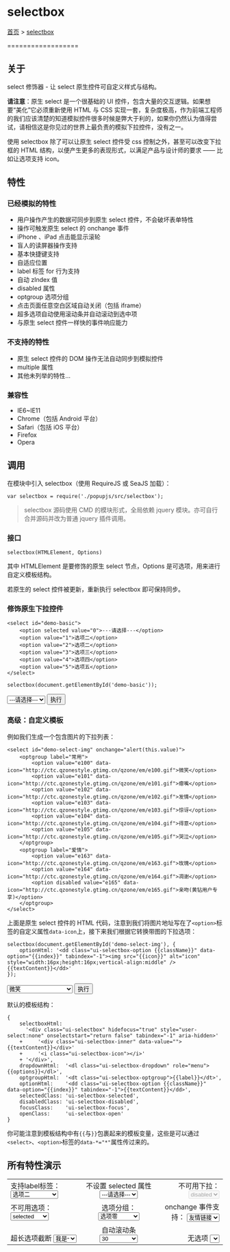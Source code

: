 #	selectbox

[首页](../index.html) &gt; [selectbox](./selectbox.html)

==================

##	关于

select 修饰器 - 让 select 原生控件可自定义样式与结构。

**请注意**：原生 select 是一个很基础的 UI 控件，包含大量的交互逻辑。如果想要“美化”它必须重新使用 HTML 与 CSS 实现一套，复杂度极高，作为前端工程师的我们应该清楚的知道模拟控件很多时候是弊大于利的，如果你仍然认为值得尝试，请相信这是你见过的世界上最负责的模拟下拉控件，没有之一。

使用 selectbox 除了可以让原生 select 控件受 css 控制之外，甚至可以改变下拉框的 HTML 结构，以便产生更多的表现形式，以满足产品与设计师的要求 —— 比如让选项支持 icon。

##	特性

###	已经模拟的特性

* 用户操作产生的数据可同步到原生 select 控件，不会破坏表单特性
* 操作可触发原生 select 的 onchange 事件
* iPhone 、iPad 点击能显示滚轮
* 盲人的读屏器操作支持
* 基本快捷键支持
* 自适应位置
* label 标签 for 行为支持
* 自动 zIndex 值
* disabled 属性
* optgroup 选项分组
* 点击页面任意空白区域自动关闭（包括 iframe）
* 超多选项自动使用滚动条并自动滚动到选中项
* 与原生 select 控件一样快的事件响应能力

###	不支持的特性

* 原生 select 控件的 DOM 操作无法自动同步到模拟控件
* multiple 属性
* 其他未列举的特性…

###	兼容性

* IE6~IE11
* Chrome（包括 Android 平台）
* Safari（包括 iOS 平台）
* Firefox
* Opera

##	调用

在模块中引入 selectbox（使用 RequireJS 或 SeaJS 加载）：

```
var selectbox = require('./popupjs/src/selectbox');
```

>	selectbox 源码使用 CMD 的模块形式，全局依赖 jquery 模块。亦可自行合并源码并改为普通 jquery 插件调用。

###	接口

```
selectbox(HTMLElement, Options)
```

其中 HTMLElement 是要修饰的原生 select 节点，Options 是可选项，用来进行自定义模板结构。

若原生的 select 控件被更新，重新执行 selectbox 即可保持同步。

###	修饰原生下拉控件

```
<select id="demo-basic">
	<option selected value="0">---请选择---</option>
	<option value="1">选项二</option>
	<option value="2">选项二</option>
	<option value="3">选项三</option>
	<option value="4">选项四</option>
	<option value="5">选项五</option>
</select>
```

```
selectbox(document.getElementById('demo-basic'));
```

<select id="demo-basic">
	<option selected value="0">---请选择---</option>
	<option value="1">选项二</option>
	<option value="2">选项二</option>
	<option value="3">选项三</option>
	<option value="4">选项四</option>
	<option value="5">选项五</option>
</select> <button id="start-demo-basic">执行</button>

###	高级：自定义模板

例如我们生成一个包含图片的下拉列表：

```
<select id="demo-select-img" onchange="alert(this.value)">
	<optgroup label="常用">
		<option value="e100" data-icon="http://ctc.qzonestyle.gtimg.cn/qzone/em/e100.gif">微笑</option>
		<option value="e101" data-icon="http://ctc.qzonestyle.gtimg.cn/qzone/em/e101.gif">瘪嘴</option>
		<option value="e102" data-icon="http://ctc.qzonestyle.gtimg.cn/qzone/em/e102.gif">发情</option>
		<option value="e103" data-icon="http://ctc.qzonestyle.gtimg.cn/qzone/em/e103.gif">惊讶</option>
		<option value="e104" data-icon="http://ctc.qzonestyle.gtimg.cn/qzone/em/e104.gif">得意</option>
		<option value="e105" data-icon="http://ctc.qzonestyle.gtimg.cn/qzone/em/e105.gif">哭泣</option>
	</optgroup>
	<optgroup label="爱情">
		<option value="e163" data-icon="http://ctc.qzonestyle.gtimg.cn/qzone/em/e163.gif">玫瑰</option>
		<option value="e164" data-icon="http://ctc.qzonestyle.gtimg.cn/qzone/em/e164.gif">凋谢</option>
		<option disabled value="e165" data-icon="http://ctc.qzonestyle.gtimg.cn/qzone/em/e165.gif">亲吻(黄钻用户专享)</option>
	</optgroup>
</select>
```

上面是原生 select 控件的 HTML 代码，注意到我们将图片地址写在了``<option>``标签的自定义属性``data-icon``上，接下来我们根据它转换带图的下拉选项：

```
selectbox(document.getElementById('demo-select-img'), {
	optionHtml: '<dd class="ui-selectbox-option {{className}}" data-option="{{index}}" tabindex="-1"><img src="{{icon}}" alt="icon" style="width:16px;height:16px;vertical-align:middle" /> {{textContent}}</dd>'
});
```

<select id="demo-diy" onchange="alert(this.value)">
	<optgroup label="常用">
		<option value="e100" data-icon="http://ctc.qzonestyle.gtimg.cn/qzone/em/e100.gif">微笑</option>
		<option value="e101" data-icon="http://ctc.qzonestyle.gtimg.cn/qzone/em/e101.gif">瘪嘴</option>
		<option value="e102" data-icon="http://ctc.qzonestyle.gtimg.cn/qzone/em/e102.gif">发情</option>
		<option value="e103" data-icon="http://ctc.qzonestyle.gtimg.cn/qzone/em/e103.gif">惊讶</option>
		<option value="e104" data-icon="http://ctc.qzonestyle.gtimg.cn/qzone/em/e104.gif">得意</option>
		<option value="e105" data-icon="http://ctc.qzonestyle.gtimg.cn/qzone/em/e105.gif">哭泣</option>
	</optgroup>
	<optgroup label="爱情">
		<option value="e163" data-icon="http://ctc.qzonestyle.gtimg.cn/qzone/em/e163.gif">玫瑰</option>
		<option value="e164" data-icon="http://ctc.qzonestyle.gtimg.cn/qzone/em/e164.gif">凋谢</option>
		<option disabled value="e165" data-icon="http://ctc.qzonestyle.gtimg.cn/qzone/em/e165.gif">亲吻(黄钻用户专享)</option>
	</optgroup>
</select> <button id="start-demo-diy">执行</button>

默认的模板结构：

```
{
    selectboxHtml:
      '<div class="ui-selectbox" hidefocus="true" style="user-select:none" onselectstart="return false" tabindex="-1" aria-hidden>'
    +     '<div class="ui-selectbox-inner" data-value="">{{textContent}}</div>'
    +     '<i class="ui-selectbox-icon"></i>'
    + '</div>',
    dropdownHtml:  '<dl class="ui-selectbox-dropdown" role="menu">{{options}}</dl>',
    optgroupHtml:  '<dt class="ui-selectbox-optgroup">{{label}}</dt>',
    optionHtml:    '<dd class="ui-selectbox-option {{className}}" data-option="{{index}}" tabindex="-1">{{textContent}}</dd>',
    selectedClass: 'ui-selectbox-selected',
    disabledClass: 'ui-selectbox-disabled',
    focusClass:    'ui-selectbox-focus',
    openClass:     'ui-selectbox-open'
}
```

你可能注意到模板结构中有``{{``与``}}``包裹起来的模板变量，这些是可以通过``<select>``、``<option>``标签的``data-*="*"``属性传过来的。

##	所有特性演示

<table id="test" style="width:100%; height:100%">
	<tr>
		<td style="text-align: left; vertical-align: top;">
			<label for="test-select">支持label标签：</label>
			<select id="test-select">
				<option value="0">---请选择---</option>
				<option value="1">选项二</option>
				<option selected value="2">选项二</option>
				<option value="3">&#60;s&#62;选项三&#60;/s&#62;</option>
				<option value="4"><s>选项四</s></option>
				<option value="5">选项五</option>
			</select>
		</td>
		<td style="text-align: center; vertical-align: top;">
			<label for="test-select-selected">不设置 selected 属性</label>
			<select id="test-select-selected">
				<option value="0">---请选择---</option>
				<option value="1">选项二</option>
				<option value="2">选项二</option>
				<option value="3">选项三</option>
				<option value="4">选项四</option>
				<option value="5">选项五</option>
			</select>
		</td>
		<td style="text-align: right; vertical-align: top;">
			<label for="test-select-disabled">不可用下拉：</label>
			<select disabled id="test-select-disabled">
				<option selected value="0">disabled</option>
				<option value="1">选项二</option>
				<option value="2">选项二</option>
				<option value="3">选项三</option>
				<option value="4">选项四</option>
				<option value="5">选项五</option>
			</select>
		</td>
	</tr>
	<tr>
		<td style="text-align: left; vertical-align: middle;">
			<label for="test-option-disabled">不可用选项：</label>
			<select id="test-option-disabled">
				<option value="0">---请选择---</option>
				<option value="1">选项二</option>
				<option selected value="2">selected</option>
				<option value="3">选项三</option>
				<option disabled value="4">disabled</option>
				<option value="5">选项五</option>
			</select>
		</td>
		<td style="text-align: center; vertical-align: middle;">
			<label for="test-optgroup">选项分组：</label>
			<select id="test-optgroup">
				<optgroup label="我是A组">
					<option value="0">选项零</option>
					<option value="1">选项二</option>
					<option value="2">选项二</option>
					<option value="3">选项三</option>
					<option value="4">选项四</option>
					<option value="5">选项五</option>
				</optgroup>
				<optgroup label="我是B组">
					<option value ="mercedes">Mercedes</option>
					<option value ="audi">Audi</option>
				</optgroup>
			</select>
		</td>
		<td style="text-align: right; vertical-align: middle;">
			<label for="test-onchange">onchange 事件支持：</label>
			<select id="test-onchange" onchange="location.href=this.value">
				<option value="javascript:;">友情链接</option>
				<option value="https://github.com">Github</option>
				<option value="http://google.com">Google</option>
				<option value="http://qq.com">腾讯</option>
				<option value="http://baidu.com">百度</option>
			</select>
		</td>
	</tr>
	<tr>
		<td style="text-align: left; vertical-align: bottom;">
			<label for="test-cut">超长选项截断</label>
			<select id="test-cut" style="width:4em">
				<option value="0">---请选择---</option>
				<option value="1">选项二</option>
				<option selected value="2">我是一个超长的选项</option>
				<option value="3">选项三</option>
				<option value="4">选项四</option>
				<option value="5">选项五</option>
			</select>
		</td>
		<td style="text-align: center; vertical-align: bottom;">
			<label for="test-numerous">自动滚动条</label>
			<select id="test-numerous">
				<option value="0">---请选择---</option>
				<option value="1">1</option>
				<option value="2">2</option>
				<option value="3">3</option>
				<option value="4">4</option>
				<option value="5">5</option>
				<option value="6">6</option>
				<option value="7">7</option>
				<option value="8">8</option>
				<option value="9">9</option>
				<option value="10">10</option>
				<option value="11">11</option>
				<option value="12">12</option>
				<option value="13">13</option>
				<option value="14">14</option>
				<option value="15">15</option>
				<option value="16">16</option>
				<option value="17">17</option>
				<option value="18">18</option>
				<option value="19">19</option>
				<option value="20">20</option>
				<option value="21">21</option>
				<option value="22">22</option>
				<option value="23">23</option>
				<option value="24">24</option>
				<option value="25">25</option>
				<option value="26">26</option>
				<option value="27">27</option>
				<option value="28">28</option>
				<option value="29">29</option>
				<option selected value="30">30</option>
				<option value="31">31</option>
				<option value="32">32</option>
				<option value="33">33</option>
				<option value="34">34</option>
				<option value="35">35</option>
				<option value="36">36</option>
				<option value="37">37</option>
				<option value="38">38</option>
				<option value="39">39</option>
				<option value="40">40</option>
				<option value="41">41</option>
				<option value="42">42</option>
				<option value="43">43</option>
				<option value="44">44</option>
				<option value="45">45</option>
				<option value="46">46</option>
				<option value="47">47</option>
				<option value="48">48</option>
				<option value="49">49</option>
				<option value="50">50</option>
				<option value="51">51</option>
				<option value="52">52</option>
				<option value="53">53</option>
				<option value="54">54</option>
				<option value="55">55</option>
				<option value="56">56</option>
				<option value="57">57</option>
				<option value="58">58</option>
				<option value="59">59</option>
				<option value="60">60</option>
			</select>
		</td>
		<td style="text-align: right; vertical-align: bottom;">
			<label for="test-none">无选项</label>
			<select id="test-none">
			</select>
		</td>
	</tr>
</table>

[新页面打开](../test/selectbox.html)

<script>!function(a){function d(){for(c=0;c<b.length;c++)"viewport"==b[c].name&&(b[c].content="width=device-width, minimum-scale=0.25, maximum-scale=1.6")}var c,b=a.getElementsByTagName("meta");if(navigator.userAgent.match(/iPhone/i)){for(c=0;c<b.length;c++)"viewport"==b[c].name&&(b[c].content="width=device-width, minimum-scale=1.0, maximum-scale=1.0");a.addEventListener("gesturestart",d,!1)}}(document);</script>

<!--[SeaJS code]-->
<script src="../lib/sea.js"></script>
<script>
seajs.config({
  alias: {
	"jquery": "jquery-1.10.2.js"
  }
});
seajs.use(['jquery', '../src/selectbox'], function ($, selectbox) {
    $('#start-demo-basic').one('click', function () {
        selectbox(document.getElementById('demo-basic'));
        this.disabled = true;
    });
    $('#start-demo-diy').one('click', function () {
        selectbox(document.getElementById('demo-diy'), {
            optionHtml: '<dd class="ui-selectbox-option {{className}}" data-option="{{index}}" tabindex="-1"><img src="{{icon}}" alt="icon" style="width:16px;height:16px;vertical-align:middle" /> {{textContent}}</dd>'
        });
        this.disabled = true;
    });
    
    $('html, body').css('height', '100%');
    
    $('#test select').each(function () {
        selectbox(this);
    });
});
</script>
<!--[/SeaJS code]-->

<!--[RequireJS code]
<script src="../lib/require.js"></script>
<script>
require.config({
	paths: {
		jquery: '../lib/jquery-1.10.2'
	}
});
require(['jquery', '../src/selectbox'], function ($, selectbox) {
    
    $('#start-demo-basic').one('click', function () {
        selectbox(document.getElementById('demo-basic'));
        this.disabled = true;
    });
    $('#start-demo-diy').one('click', function () {
        selectbox(document.getElementById('demo-diy'), {
            optionHtml: '<dd class="ui-selectbox-option {{className}}" data-option="{{index}}" tabindex="-1"><img src="{{icon}}" alt="icon" style="width:16px;height:16px;vertical-align:middle" /> {{textContent}}</dd>'
        });
        this.disabled = true;
    });
    
    $('html, body').css('height', '100%');
    
    $('#test select').each(function () {
        selectbox(this);
    });
});
</script>
[/RequireJS code]-->